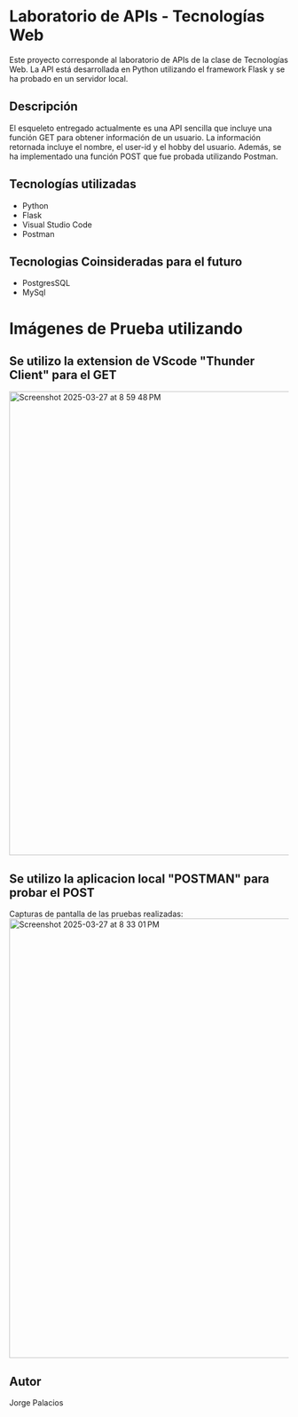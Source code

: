 # Laboratorio de APIs - Tecnologías Web

Este proyecto corresponde al laboratorio de APIs de la clase de Tecnologías Web. La API está desarrollada en Python utilizando el framework Flask y se ha probado en un servidor local.

## Descripción
El esqueleto entregado actualmente es una API sencilla que incluye una función GET para obtener información de un usuario. La información retornada incluye el nombre, el user-id y el hobby del usuario. Además, se ha implementado una función POST que fue probada utilizando Postman.

## Tecnologías utilizadas
- Python
- Flask
- Visual Studio Code
- Postman

## Tecnologias Coinsideradas para el futuro 

- PostgresSQL
- MySql 

# Imágenes de Prueba utilizando 
## Se utilizo la extension de VScode "Thunder Client" para el GET 

<img width="836" alt="Screenshot 2025-03-27 at 8 59 48 PM" src="https://github.com/user-attachments/assets/0847e5a6-23e7-4ef7-8b8b-964061e5a5fb" />


## Se utilizo la aplicacion local "POSTMAN" para probar el POST 
Capturas de pantalla de las pruebas realizadas:
<img width="792" alt="Screenshot 2025-03-27 at 8 33 01 PM" src="https://github.com/user-attachments/assets/d2b2aa78-5e46-4162-842d-bad927b22791" />

   
## Autor
Jorge Palacios

